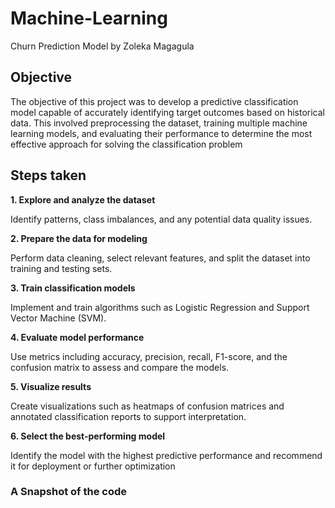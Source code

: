 # Machine-Learning
Churn Prediction Model by Zoleka Magagula

## Objective
The objective of this project was to develop a predictive classification model capable of accurately identifying target outcomes based on historical data. This involved preprocessing the dataset, training multiple machine learning models, and evaluating their performance to determine the most effective approach for solving the classification problem

## Steps taken
**1. Explore and analyze the dataset**

Identify patterns, class imbalances, and any potential data quality issues.

**2. Prepare the data for modeling**

Perform data cleaning, select relevant features, and split the dataset into training and testing sets.

**3. Train classification models**

Implement and train algorithms such as Logistic Regression and Support Vector Machine (SVM).

**4. Evaluate model performance**

Use metrics including accuracy, precision, recall, F1-score, and the confusion matrix to assess and compare the models.

**5. Visualize results**

Create visualizations such as heatmaps of confusion matrices and annotated classification reports to support interpretation.

**6. Select the best-performing model**

Identify the model with the highest predictive performance and recommend it for deployment or further optimization


### A Snapshot of the code
